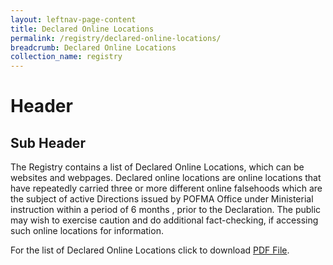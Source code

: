```yaml
---
layout: leftnav-page-content
title: Declared Online Locations
permalink: /registry/declared-online-locations/
breadcrumb: Declared Online Locations
collection_name: registry
---
```


# Header

## Sub Header

The Registry contains a list of Declared Online Locations, which can be websites and webpages. 
Declared online locations are online locations that have repeatedly carried three or more different online falsehoods which are the subject of active Directions issued by POFMA Office under Ministerial instruction within a period of 6 months , prior to the Declaration.
The public may wish to exercise caution and do additional fact-checking, if accessing such online locations for information. 

For the list of Declared Online Locations click to download [PDF File](https://www.google.com).  